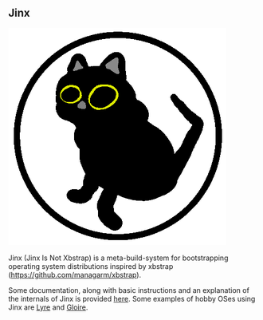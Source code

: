 ## Jinx

![Jinx logo](/logo-small.png?raw=true "Jinx logo")

Jinx (Jinx Is Not Xbstrap) is a meta-build-system for bootstrapping operating system
distributions inspired by xbstrap (https://github.com/managarm/xbstrap).

Some documentation, along with basic instructions and an explanation of the
internals of Jinx is provided [here](DOCS.md). Some examples of hobby OSes
using Jinx are [Lyre](https://github.com/lyre-os/lyre) and
[Gloire](https://github.com/streaksu/Gloire).
